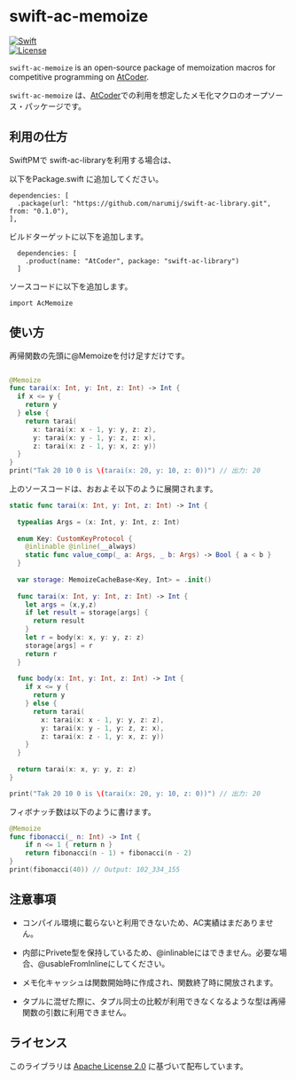 # swift-ac-memoize

[![Swift](https://github.com/narumij/swift-ac-memoize/actions/workflows/swift.yml/badge.svg?branch=main)](https://github.com/narumij/swift-ac-memoize/actions/workflows/swift.yml)  
[![License](https://img.shields.io/badge/license-Apache%202.0-blue.svg)](https://opensource.org/licenses/Apache-2.0)

`swift-ac-memoize` is an open-source package of memoization macros for competitive programming on [AtCoder][atcoder].

`swift-ac-memoize` は、[AtCoder][atcoder]での利用を想定したメモ化マクロのオープソース・パッケージです。

## 利用の仕方

SwiftPMで swift-ac-libraryを利用する場合は、

以下をPackage.swift に追加してください。
```
dependencies: [
  .package(url: "https://github.com/narumij/swift-ac-library.git", from: "0.1.0"),
],
```

ビルドターゲットに以下を追加します。

```
  dependencies: [
    .product(name: "AtCoder", package: "swift-ac-library")
  ]
```

ソースコードに以下を追加します。
```
import AcMemoize
```

## 使い方

再帰関数の先頭に@Memoizeを付け足すだけです。

```swift

@Memoize
func tarai(x: Int, y: Int, z: Int) -> Int {
  if x <= y {
    return y
  } else {
    return tarai(
      x: tarai(x: x - 1, y: y, z: z),
      y: tarai(x: y - 1, y: z, z: x),
      z: tarai(x: z - 1, y: x, z: y))
  }
}
print("Tak 20 10 0 is \(tarai(x: 20, y: 10, z: 0))") // 出力: 20
```

上のソースコードは、おおよそ以下のように展開されます。
```swift
static func tarai(x: Int, y: Int, z: Int) -> Int {
  
  typealias Args = (x: Int, y: Int, z: Int)
  
  enum Key: CustomKeyProtocol {
    @inlinable @inline(__always)
    static func value_comp(_ a: Args, _ b: Args) -> Bool { a < b }
  }
  
  var storage: MemoizeCacheBase<Key, Int> = .init()
  
  func tarai(x: Int, y: Int, z: Int) -> Int {
    let args = (x,y,z)
    if let result = storage[args] {
      return result
    }
    let r = body(x: x, y: y, z: z)
    storage[args] = r
    return r
  }
  
  func body(x: Int, y: Int, z: Int) -> Int {
    if x <= y {
      return y
    } else {
      return tarai(
        x: tarai(x: x - 1, y: y, z: z),
        y: tarai(x: y - 1, y: z, z: x),
        z: tarai(x: z - 1, y: x, z: y))
    }
  }
  
  return tarai(x: x, y: y, z: z)
}

print("Tak 20 10 0 is \(tarai(x: 20, y: 10, z: 0))") // 出力: 20
```

フィボナッチ数は以下のように書けます。
```swift
@Memoize
func fibonacci(_ n: Int) -> Int {
    if n <= 1 { return n }
    return fibonacci(n - 1) + fibonacci(n - 2)
}
print(fibonacci(40)) // Output: 102_334_155
```

## 注意事項

- コンパイル環境に載らないと利用できないため、AC実績はまだありません。

- 内部にPrivete型を保持しているため、@inlinableにはできません。必要な場合、@usableFromInlineにしてください。

- メモ化キャッシュは関数開始時に作成され、関数終了時に開放されます。

- タプルに混ぜた際に、タプル同士の比較が利用できなくなるような型は再帰関数の引数に利用できません。

## ライセンス

このライブラリは [Apache License 2.0](https://www.apache.org/licenses/LICENSE-2.0) に基づいて配布しています。  

[atcoder]: https://atcoder.jp/

